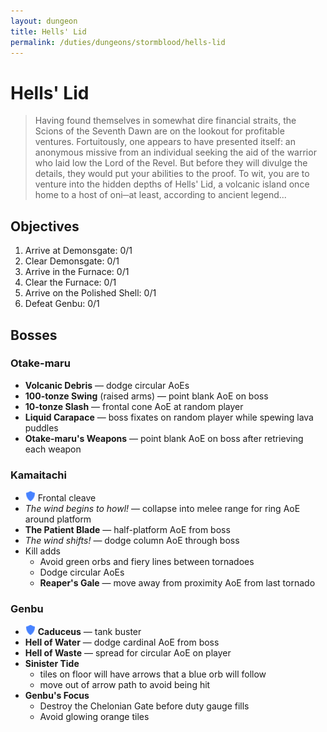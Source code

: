 ```yaml
---
layout: dungeon
title: Hells' Lid
permalink: /duties/dungeons/stormblood/hells-lid
---
```


# Hells' Lid

> Having found themselves in somewhat dire financial straits, the Scions of the Seventh Dawn are on the lookout for profitable ventures. Fortuitously, one appears to have presented itself: an anonymous missive from an individual seeking the aid of the warrior who laid low the Lord of the Revel. But before they will divulge the details, they would put your abilities to the proof. To wit, you are to venture into the hidden depths of Hells' Lid, a volcanic island once home to a host of oni─at least, according to ancient legend...

## Objectives

1. Arrive at Demonsgate: 0/1
2. Clear Demonsgate: 0/1
3. Arrive in the Furnace: 0/1
4. Clear the Furnace: 0/1
5. Arrive on the Polished Shell: 0/1
6. Defeat Genbu: 0/1

## Bosses

### Otake-maru

- **Volcanic Debris** — dodge circular AoEs
- **100-tonze Swing** (raised arms) — point blank AoE on boss
- **10-tonze Slash** — frontal cone AoE at random player
- **Liquid Carapace** — boss fixates on random player while spewing lava puddles
- **Otake-maru's Weapons** — point blank AoE on boss after retrieving each weapon

### Kamaitachi

- ![](/assets/icons/role-tank.png) Frontal cleave
- *The wind begins to howl!* — collapse into melee range for ring AoE around platform
- **The Patient Blade** — half-platform AoE from boss
- *The wind shifts!* — dodge column AoE through boss
- Kill adds
  - Avoid green orbs and fiery lines between tornadoes
  - Dodge circular AoEs
  - **Reaper's Gale** —  move away from proximity AoE from last tornado

### Genbu

- ![](/assets/icons/role-tank.png) **Caduceus** — tank buster
- **Hell of Water** — dodge cardinal AoE from boss
- **Hell of Waste** — spread for circular AoE on player
- **Sinister Tide**
  - tiles on floor will have arrows that a blue orb will follow
  - move out of arrow path to avoid being hit
- **Genbu's Focus**
  - Destroy the Chelonian Gate before duty gauge fills
  - Avoid glowing orange tiles

